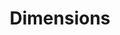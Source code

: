 ---
bigquery: https://console.cloud.google.com/bigquery?p=covid-19-dimensions-ai&page=table&d=data&t=publications
contributors: Digital Science, https://www.digital-science.com/
cost: Free for personal, non-commercial use.
description: Dimensions contains more than 100 million publications, ranging from
  articles published in scholarly journals, books and book chapters, to preprints
  and conference proceedings. All publications are contextualized with linked data
  sets, funding, publications, patents, clinical trials, and policy documents. You
  can also view associated categories, funders, institutions, and researcher profiles.
documentation: https://docs.dimensions.ai/bigquery/index.html
last_edit: 04/11/2022, 17:04:58
location: https://www.dimensions.ai/products/free/
maintained_by: Digital Science, https://www.digital-science.com/
schema_fields:
- funder_org_cities
- filing_date
- concepts
- end_date
- funding_gbp
- funder_org
- category_for
- funder_org_acronyms
- arxiv_id
- grant_number
- associated_publication_id
- current_assignee_orgs
- brief_title
- category_hra
- assignee_countries
- created_date
- legal_status
- labels
- citations_count
- clinical_trial_ids
- funder_org_countries
- legal_events
- id
- name
- date_normal
- research_org_state_names
- research_org_city_names
- journal_lists
- original_assignee_orgs
- repository_url
- eisbn
- address
- title
- acronym
- start_year
- types
- editors
- funder_org_state_codes
- wikipedia_url
- relationships
- conference
- year
- language
- expiration_year
- conditions
- subtitles
- issue
- date
- aliases
- associated_grant_ids
- category_hrcs_rac
- granted_year
- category_bra
- volume
- current_assignee
- repository_id
- associated_publication_arxiv_id
- ipcr
- original_title
- funding_aud
- priority_date
- category_sdg
- expiration_date
- authors
- date_print
- funding_cad
- citation_string
- categories
- metrics
- gender
- funding_amount
- patent_ids
- journal
- registry
- mesh_terms
- status
- date_modified
- start_date
- family_id
- embargo_date
- funding_chf
- funding_cny
- email_address
- publication_year
- category_icrp_ct
- description
- original_assignee
- application_number
- filing_status
- original_assignee_countries
- resulting_publication_ids
- active_years
- abstract
- category_uoa
- date_inserted
- established
- type
- resulting_publication_doi
- supporting_grant_ids
- research_org_cities
- pmcid
- publication_date
- parent_id
- funder_countries
- cpc
- phase
- funding_currency
- filing_year
- doi
- acronyms
- source_id
- book_series_title
- funding_details
- links
- current_assignee_countries
- category_hrcs_hc
- acknowledgements
- pmid
- associated_publication_pmid
- associated_publication_doi
- kind
- organisation_details
- end_year
- research_org_country_names
- book_title
- foa_number
- funding_jpy
- license
- category_rcdc
- cited_by_ids
- open_access_categories_v2
- proceedings_title
- original_abstract
- investigators
- granted_date
- publication_ids
- repository_name
- reference_ids
- linkout
- research_org_state_codes
- family_members_ids
- pages
- funding_eur
- mesh_headings
- date_imported_gbq
- external_ids
- priority_year
- open_access_categories
- publisher
- citations
- research_orgs
- family_count
- funder_orgs
- jurisdiction
- interventions
- research_org_countries
- funding_nzd
- funding_usd
- altmetrics
- researcher_ids
- category_icrp_cso
- isbn
- date_online
- assignee_orgs
- inventor_names
shortname: dimensions
tags:
- scholarly literature
- patents
- funding
- clinical trials
- academic profiles
terms_of_use: 'Use of both the Dimensions COVID-19 dataset and full Dimensions dataset
  are subject to the Dimensions Terms of use: https://www.dimensions.ai/policies-terms-legal '
title: Dimensions
uuid: dcff88bd-fe6b-4fdb-8159-809bf9d7bc1c
---